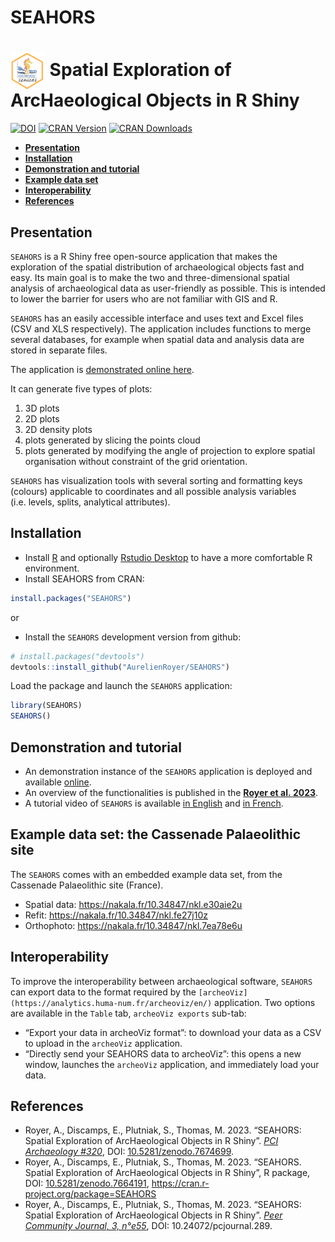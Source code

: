 SEAHORS
================

# [<img src="https://raw.githubusercontent.com/AurelienRoyer/SEAHORS/main/inst/www/logo1.png" height="60em" align="center"/>](https://github.com/AurelienRoyer/SEAHORS) Spatial Exploration of ArcHaeological Objects in R Shiny

[![DOI](https://zenodo.org/badge/581203118.svg)](https://zenodo.org/badge/latestdoi/581203118)
[![CRAN
Version](http://www.r-pkg.org/badges/version/SEAHORS)](https://cran.r-project.org/package=SEAHORS)
[![CRAN
Downloads](http://cranlogs.r-pkg.org/badges/SEAHORS)](https://cran.r-project.org/package=SEAHORS)

  - [**Presentation**](#presentation)
  - [**Installation**](#installation)
  - [**Demonstration and tutorial**](#demonstration-and-tutorial)
  - [**Example data set**](#example-data-set)
  - [**Interoperability**](#interoperability)
  - [**References**](#references)

## Presentation

`SEAHORS` is a R Shiny free open-source application that makes the
exploration of the spatial distribution of archaeological objects fast
and easy. Its main goal is to make the two and three-dimensional spatial
analysis of archaeological data as user-friendly as possible. This is
intended to lower the barrier for users who are not familiar with GIS
and R.

`SEAHORS` has an easily accessible interface and uses text and Excel
files (CSV and XLS respectively). The application includes functions to
merge several databases, for example when spatial data and analysis data
are stored in separate files.

The application is [demonstrated online
here](https://aurelienroyer.shinyapps.io/Seahors).

It can generate five types of plots:

1.  3D plots
2.  2D plots
3.  2D density plots
4.  plots generated by slicing the points cloud
5.  plots generated by modifying the angle of projection to explore
    spatial organisation without constraint of the grid orientation.

`SEAHORS` has visualization tools with several sorting and formatting
keys (colours) applicable to coordinates and all possible analysis
variables (i.e. levels, splits, analytical attributes).

## Installation

  - Install [R](https://www.r-project.org) and optionally [Rstudio
    Desktop](https://posit.co/download/rstudio-desktop/) to have a more
    comfortable R environment.
  - Install SEAHORS from CRAN:

<!-- end list -->

``` r
install.packages("SEAHORS")
```

or

  - Install the `SEAHORS` development version from github:

<!-- end list -->

``` r
# install.packages("devtools")
devtools::install_github("AurelienRoyer/SEAHORS")
```

Load the package and launch the `SEAHORS` application:

``` r
library(SEAHORS)
SEAHORS()
```

## Demonstration and tutorial

  - An demonstration instance of the `SEAHORS` application is deployed
    and available [online](https://aurelienroyer.shinyapps.io/Seahors).
  - An overview of the functionalities is published in the [**Royer et
    al. 2023**](https://doi.org/10.5281/zenodo.7674699).
  - A tutorial video of `SEAHORS` is available [in
    English](https://nakala.fr/10.34847/nkl.3fdd6h8j) and [in
    French](https://nakala.fr/10.34847/nkl.65bf1h72).

## Example data set: the Cassenade Palaeolithic site

The `SEAHORS` comes with an embedded example data set, from the
Cassenade Palaeolithic site (France).

  - Spatial data: <https://nakala.fr/10.34847/nkl.e30aie2u>
  - Refit: <https://nakala.fr/10.34847/nkl.fe27j10z>
  - Orthophoto: <https://nakala.fr/10.34847/nkl.7ea78e6u>

## Interoperability

To improve the interoperability between archaeological software,
`SEAHORS` can export data to the format required by the
`[archeoViz](https://analytics.huma-num.fr/archeoviz/en/)` application.
Two options are available in the `Table` tab, `archeoViz exports`
sub-tab:

  - “Export your data in archeoViz format”: to download your data as a
    CSV to upload in the `archeoViz` application.
  - “Directly send your SEAHORS data to archeoViz”: this opens a new
    window, launches the `archeoViz` application, and immediately load
    your data.

## References

  - Royer, A., Discamps, E., Plutniak, S., Thomas, M. 2023. “SEAHORS:
    Spatial Exploration of ArcHaeological Objects in R Shiny”. [*PCI
    Archaeology #320*](https://archaeo.peercommunityin.org/articles/rec?id=320), DOI:
    [10.5281/zenodo.7674699](https://doi.org/10.5281/zenodo.7674699).
  - Royer, A., Discamps, E., Plutniak, S., Thomas, M. 2023. “SEAHORS.
    Spatial Exploration of ArcHaeological Objects in R Shiny”, R
    package, DOI:
    [10.5281/zenodo.7664191](https://doi.org/10.5281/zenodo.7664191),
    <https://cran.r-project.org/package=SEAHORS>
   - Royer, A., Discamps, E., Plutniak, S., Thomas, M. 2023. “SEAHORS:
    Spatial Exploration of ArcHaeological Objects in R Shiny”. [*Peer Community Journal, 3, n°e55*](https://peercommunityjournal.org/articles/10.24072/pcjournal.289/), DOI:
    10.24072/pcjournal.289.
    
